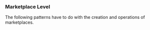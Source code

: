 ### Marketplace Level

The following patterns have to do with the creation and operations of marketplaces.
